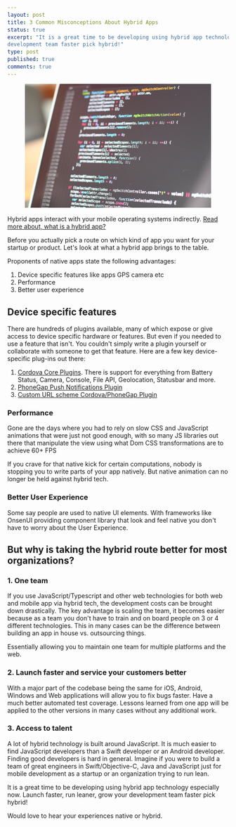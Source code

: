 ```yaml
---
layout: post
title: 3 Common Misconceptions About Hybrid Apps
status: true
excerpt: "It is a great time to be developing using hybrid app technology especially now. Launch faster, run leaner, grow your 
development team faster pick hybrid!"
type: post
published: true
comments: true
---
```


<figure>
	<img src="../images/code-js.jpg">
</figure>

Hybrid apps interact with your mobile operating systems indirectly. [Read more about, what is a hybrid app?](http://vishesh.space/what-is-a-hybrid-app/)

Before you actually pick a route on which kind of app you want for your startup or product. Let's look at what a hybrid 
app brings to the table.

Proponents of native apps state the following advantages:
1. Device specific features like apps GPS camera etc
2. Performance
3. Better user experience

## Device specific features

There are hundreds of plugins available, many of which expose or give access to device specific hardware or features.
But even if you needed to use a feature that isn't. You couldn't simply write a plugin yourself or collaborate with someone to get that feature.
Here are a few key device-specific plug-ins out there:

1. [Cordova Core Plugins](https://cordova.apache.org/docs/en/latest/reference/cordova-plugin-battery-status/index.html).
 There is support for everything from Battery Status, Camera, Console, File API, Geolocation, Statusbar and more.
2. [PhoneGap Push Notifications Plugin](https://github.com/phonegap/phonegap-plugin-push)
3. [Custom URL scheme Cordova/PhoneGap Plugin](https://github.com/EddyVerbruggen/Custom-URL-scheme) 

### Performance
Gone are the days where you had to rely on slow CSS and JavaScript animations that were just not good enough,
with so many JS libraries out there that manipulate the view using what Dom CSS transformations are to achieve 60+ FPS

If you crave for that native kick for certain computations, nobody is stopping you to write parts of your app natively.
But native animation can no longer be held against hybrid tech.

### Better User Experience
Some say people are used to native UI elements. With frameworks like OnsenUI providing component library that look and feel native
you don't have to worry about the User Experience.

## But why is taking the hybrid route better for most organizations?

### 1. One team
If you use JavaScript/Typescript and other web technologies for both web and mobile app via hybrid tech,
the development costs can be brought down drastically. The key advantage is scaling the team, it becomes easier because as a team
 you don't have to train and on board people on 3 or 4 different technologies. This in many cases can be the difference
 between building an app in house vs. outsourcing things.

Essentially allowing you to maintain one team for multiple platforms and the web.

### 2. Launch faster and service your customers better
With a major part of the codebase being the same for iOS, Android, Windows and Web applications will allow you to fix bugs
faster. Have a much better automated test coverage. Lessons learned from one app will be applied to the other versions in
many cases without any additional work.

### 3. Access to talent
A lot of hybrid technology is built around JavaScript. It is much easier to find JavaScript developers than 
a Swift developer or an Android developer. Finding good developers is hard in general. Imagine if you were to build
a team of great engineers in Swift/Objective-C, Java and JavaScript just for mobile development as a startup or an 
organization trying to run lean.

It is a great time to be developing using hybrid app technology especially now. Launch faster, run leaner, grow your 
development team faster pick hybrid!

Would love to hear your experiences native or hybrid. 
